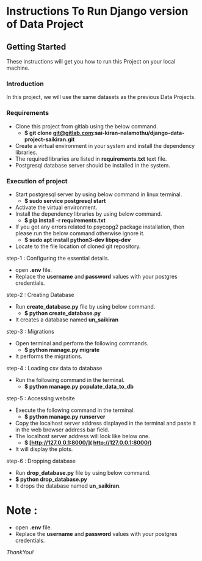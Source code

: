 # Instructions To Run Django version of Data Project

## Getting Started

These instructions will get you how to run this Project on your local machine.

### Introduction

In this project, we will use the same datasets as the previous Data Projects.

### Requirements

* Clone this project from gitlab using the below command.
  * **$ git clone git@gitlab.com:sai-kiran-nalamothu/django-data-project-saikiran.git**
* Create a virtual environment in your system and install the dependency libraries.
* The required libraries are listed in **requirements.txt** text file.
* Postgresql database server should be installed in the system.

### Execution of project

* Start postgresql server by using below command in linux terminal.
  * **$ sudo service postgresql start**
* Activate the virtual environment.
* Install the dependency libraries by using below command.
  * **$ pip install -r requirements.txt**
* If you got any errors related to psycopg2 package installation, then please run the below command otherwise ignore it.
  * **$ sudo apt install python3-dev libpq-dev**
* Locate to the file location of cloned git repository.

step-1 : Configuring the essential details.
* open **.env** file.
* Replace the **username** and **password** values with your postgres credentials.


step-2 : Creating Database
* Run **create_database.py** file by using below command.
  * **$ python create_database.py**
* It creates a database named **un_saikiran**

step-3 : Migrations
* Open terminal and perform the following commands.
  * **$ python manage.py migrate**
* It performs the migrations.

step-4 : Loading csv data to database
  * Run the following command in the terminal.
    * **$ python manage.py populate_data_to_db**

step-5 : Accessing website
  * Execute the following command in the terminal.
    * **$ python manage.py runserver**
  * Copy the localhost server address displayed in the terminal and paste it in the web browser address bar field.
  * The localhost server address will look like below one.
    * **$  [http://127.0.0.1:8000/]( http://127.0.0.1:8000/)**
  * It will display the plots.


  step-6 : Dropping database
  * Run **drop_database.py** file by using below command.
  * **$ python drop_database.py**
* It drops the database named **un_saikiran**.

# Note : 
* open **.env** file.
* Replace the **username** and **password** values with your postgres credentials.

*ThankYou!*
